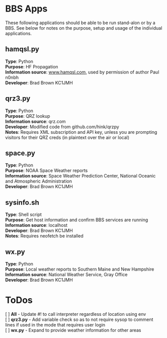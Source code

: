 # BBS Apps
These following applications should be able to be run stand-alon or by a BBS. See below for notes on the purpose, setup and usage of the individual applications.

hamqsl.py
---------
**Type**: Python  
**Purpose**: HF Propagation  
**Information source**: www.hamqsl.com, used by permission of author Paul n0nbh  
**Developer**: Brad Brown KC1JMH

qrz3.py
-------
**Type**: Python  
**Purpose**: QRZ lookup  
**Information source**: qrz.com   
**Developer**: Modified code from github.com/hink/qrzpy  
**Notes**: Requires XML subscription and API key, unless you are prompting visitors for their QRZ creds (in plaintext over the air or local)

space.py
--------
**Type**: Python  
**Purpose**: NOAA Space Weather reports  
**Information source**: Space Weather Prediction Center, National Oceanic and Atmospheric Administration  
**Developer**: Brad Brown KC1JMH

sysinfo.sh
----------
**Type**: Shell script  
**Purpose**: Get host information and confirm BBS services are running  
**Information source**: localhost  
**Developer**: Brad Brown KC1JMH  
**Notes**: Requires neofetch be installed  

wx.py
-----
**Type**: Python  
**Purpose**: Local weather reports to Southern Maine and New Hampshire  
**Information source**: National Weather Service, Gray Office  
**Developer**: Brad Brown KC1JMH

# ToDos
[ ] **All** - Update #! to call interpreter regardless of location using env  
[ ] **qrz3.py** - Add variable check so as to not require sysop to comment lines if used in the mode that requires user login  
[ ] **wx.py** - Expand to provide weather information for other areas